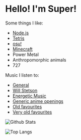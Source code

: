 # Hello! I'm Super!
Some things I like:
- [Node.js](https://nodejs.org/)
- [Tetris](https://ch.tetr.io/u/aaaaaaaaaaaaaa)
- [osu!](https://osu.ppy.sh/users/12196992)
- [Minecraft](https://namemc.com/profile/nnnnnnnnnnnnnnn.8)
- Power Metal
- Anthropomorphic animals
- 727

Music I listen to:
- [General](https://www.youtube.com/playlist?list=PLKZtHjG4i5AFhipBdnCgRKL_fNdtRyMEf)
- [Will Stetson](https://www.youtube.com/playlist?list=PLKZtHjG4i5AGcBDVVWvc-ek9yKle24a6U)
- [Energetic Music](https://www.youtube.com/playlist?list=PLKZtHjG4i5AFhTh1gvTHHC2jM81ZOeGFn)
- [Generic anime openings](https://www.youtube.com/playlist?list=PLKZtHjG4i5AFQAivOIN0xipZhkUYQmO25)
- [Old favourites](https://www.youtube.com/playlist?list=PLKZtHjG4i5AEY2HmmTtvE5-WbaYKUID-c)
- [Very old favourites](https://www.youtube.com/playlist?list=PLKZtHjG4i5AH_u9u9uZK1gwLpTSsDlNLR)

![Github Stats](https://github-readme-stats.vercel.app/api?username=sup3rfire&show_icons=true&theme=tokyonight)

![Top Langs](https://github-readme-stats.vercel.app/api/top-langs/?username=sup3rfire&layout=compact&theme=tokyonight)
